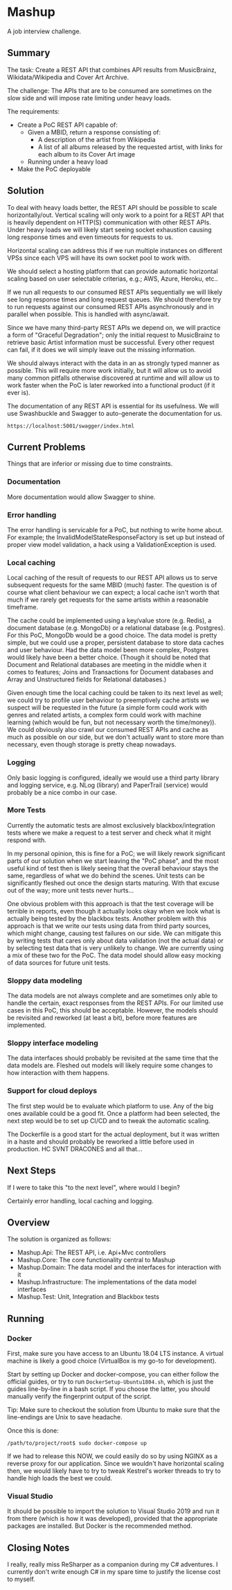 
# Mashup

A job interview challenge.

## Summary

The task: Create a REST API that combines API results from MusicBrainz,
Wikidata​/​Wikipedia and Cover Art Archive.

The challenge: The APIs that are to be consumed are sometimes on the
slow side and will impose rate limiting under heavy loads.

The requirements:

- Create a PoC REST API capable of:
  - Given a MBID, return a response consisting of:
    - A description of the artist from Wikipedia
    - A list of all albums released by the requested artist, with links
      for each album to its Cover Art image
  - Running under a heavy load
- Make the PoC deployable

## Solution

To deal with heavy loads better, the REST API should be possible to scale
horizontally/out. Vertical scaling will only work to a point for a REST
API that is heavily dependent on HTTP(S) communication with other REST APIs.
Under heavy loads we will likely start seeing socket exhaustion causing
long response times and even timeouts for requests to us.

Horizontal scaling can address this if we run multiple instances on different
VPSs since each VPS will have its own socket pool to work with.

We should select a hosting platform that can provide automatic horizontal
scaling based on user selectable criterias, e.g.; AWS, Azure, Heroku, etc..

If we run all requests to our consumed REST APIs sequentially we will likely
see long response times and long request queues. We should therefore try to
run requests against our consumed REST APIs asynchronously and in parallel
when possible. This is handled with async/await.

Since we have many third-party REST APIs we depend on, we will practice
a form of "Graceful Degradation"; only the initial request to MusicBrainz
to retrieve basic Artist information must be successful. Every other
request can fail, if it does we will simply leave out the missing information.

We should always interact with the data in an as strongly typed manner
as possible. This will require more work initially, but it will allow us
to avoid many common pitfalls otherwise discovered at runtime and will
allow us to work faster when the PoC is later reworked into a functional
product (if it ever is).

The documentation of any REST API is essential for its usefulness. We will
use Swashbuckle and Swagger to auto-generate the documentation for us.

    https://localhost:5001/swagger/index.html

## Current Problems

Things that are inferior or missing due to time constraints.

### Documentation

More documentation would allow Swagger to shine.

### Error handling

The error handling is servicable for a PoC, but nothing to write home about.
For example; the InvalidModelStateResponseFactory is set up but instead of
proper view model validation, a hack using a ValidationException is used.

### Local caching

Local caching of the result of requests to our REST API allows us to serve
subsequent requests for the same MBID (much) faster. The question is of course
what client behaviour we can expect; a local cache isn't worth that much
if we rarely get requests for the same artists within a reasonable timeframe.

The cache could be implemented using a key/value store (e.g. Redis), a
document database (e.g. MongoDb) or a relational database (e.g. Postgres).
For this PoC, MongoDb would be a good choice. The data model is pretty simple,
but we could use a proper, persistent database to store data caches and user
behaviour. Had the data model been more complex, Postgres would likely have
been a better choice. (Though it should be noted that Document and Relational
databases are meeting in the middle when it comes to features; Joins and
Transactions for Document databases and Array and Unstructured fields for
Relational databases.)

Given enough time the local caching could be taken to its next level as
well; we could try to profile user behaviour to preemptively cache artists
we suspect will be requested in the future (a simple form could work with
genres and related artists, a complex form could work with machine learning
(which would be fun, but not necessary worth the time/money)). We could
obviously also crawl our consumed REST APIs and cache as much as possible
on our side, but we don't actually want to store more than necessary, even
though storage is pretty cheap nowadays.

### Logging

Only basic logging is configured, ideally we would use a third party
library and logging service, e.g. NLog (library) and PaperTrail (service)
would probably be a nice combo in our case.

### More Tests

Currently the automatic tests are almost exclusively blackbox/integration
tests where we make a request to a test server and check what it might
respond with.

In my personal opinion, this is fine for a PoC; we will likely rework
significant parts of our solution when we start leaving the "PoC phase",
and the most useful kind of test then is likely seeing that the overall
behaviour stays the same, regardless of what we do behind the scenes.
Unit tests can be significantly fleshed out once the design starts maturing.
With that excuse out of the way; more unit tests never hurts...

One obvious problem with this approach is that the test coverage will
be terrible in reports, even though it actually looks okay when we look
what is actually being tested by the blackbox tests. Another problem with
this approach is that we write our tests using data from third party sources,
which might change, causing test failures on our side. We can mitigate this
by writing tests that cares only about data validation (not the actual data)
or by selecting test data that is very unlikely to change. We are currently
using a mix of these two for the PoC. The data model should allow easy
mocking of data sources for future unit tests.

### Sloppy data modeling

The data models are not always complete and are sometimes only able to
handle the certain, exact responses from the REST APIs. For our limited
use cases in this PoC, this should be acceptable. However, the models
should be revisited and reworked (at least a bit), before more features
are implemented.

### Sloppy interface modeling

The data interfaces should probably be revisited at the same time that
the data models are. Fleshed out models will likely require some changes
to how interaction with them happens.

### Support for cloud deploys

The first step would be to evaluate which platform to use. Any of the big
ones available could be a good fit. Once a platform had been selected, the
next step would be to set up CI/CD and to tweak the automatic scaling.

The Dockerfile is a good start for the actual deployment, but it was written
in a haste and should probably be reworked a little before used in production.
HC SVNT DRACONES and all that...

## Next Steps

If I were to take this "to the next level", where would I begin?

Certainly error handling, local caching and logging.

## Overview

The solution is organized as follows:

- Mashup.Api: The REST API, i.e. Api+Mvc controllers
- Mashup.Core: The core functionality central to Mashup
- Mashup.Domain: The data model and the interfaces for interaction with it
- Mashup.Infrastructure: The implementations of the data model interfaces
- Mashup.Test: Unit, Integration and Blackbox tests

## Running

### Docker

First, make sure you have access to an Ubuntu 18.04 LTS instance. A virtual
machine is likely a good choice (VirtualBox is my go-to for development).

Start by setting up Docker and docker-compose, you can either follow the
official guides, or try to run `DockerSetup-Ubuntu1804.sh`, which is just
the guides line-by-line in a bash script. If you choose the latter, you
should manually verify the fingerprint output of the script.

Tip: Make sure to checkout the solution from Ubuntu to make sure that the
line-endings are Unix to save headache.

Once this is done:

    /path/to/project/root$ sudo docker-compose up

If we had to release this NOW, we could easily do so by using NGINX as a
reverse proxy for our application. Since we wouldn't have horizontal scaling
then, we would likely have to try to tweak Kestrel's worker threads to try to
handle high loads the best we could.

### Visual Studio

It should be possible to import the solution to Visual Studio 2019 and run
it from there (which is how it was developed), provided that the appropriate
packages are installed. But Docker is the recommended method.

## Closing Notes

I really, really miss ReSharper as a companion during my C# adventures. I
currently don't write enough C# in my spare time to justify the license cost
to myself.
